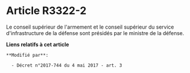 # Article R3322-2

Le conseil supérieur de l'armement et le conseil supérieur du service d'infrastructure de la défense sont présidés par le
ministre de la défense.

**Liens relatifs à cet article**

	**Modifié par**:

	  - Décret n°2017-744 du 4 mai 2017 - art. 3
